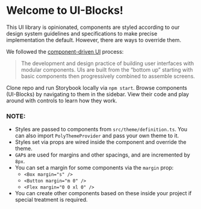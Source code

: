 # Welcome to UI-Blocks!

This UI library is opinionated, components are styled according to our design system guidelines and specifications to make precise implementation the default. However, there are ways to override them.

We followed the [component-driven UI](https://www.componentdriven.org/#how) process:

> The development and design practice of building user interfaces with modular components. UIs are built from the “bottom up” starting with basic components then progressively combined to assemble screens.

Clone repo and run Storybook locally via `npm start`. Browse components (UI-Blocks) by navigating to them in the sidebar. View their code and play around with controls to learn how they work.

### NOTE:

- Styles are passed to components from `src/theme/definition.ts`. You can also import `PolyThemeProvider` and pass your own theme to it.
- Styles set via props are wired inside the component and override the theme.
- `GAP`s are used for margins and other spacings, and are incremented by `8px`.
- You can set a margin for some components via the `margin` prop:
  - `<Box margin="s" />`
  - `<Button margin="m 0" />`
  - `<Flex margin="0 0 xl 0" />`
- You can create other components based on these inside your project if special treatment is required.
